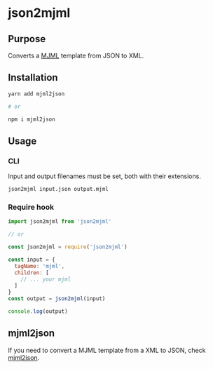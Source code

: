 # json2mjml

## Purpose

Converts a [MJML](https://github.com/mjmlio/mjml) template from JSON to XML.

## Installation

```bash
yarn add mjml2json

# or

npm i mjml2json
```

## Usage

### CLI

Input and output filenames must be set, both with their extensions.

```bash
json2mjml input.json output.mjml
```

### Require hook

```js
import json2mjml from 'json2mjml'

// or

const json2mjml = require('json2mjml')

const input = {
  tagName: 'mjml',
  children: [
    // ... your mjml
  ]
}
const output = json2mjml(input)

console.log(output)
```

## mjml2json

If you need to convert a MJML template from a XML to JSON, check [mjml2json](https://github.com/ngarnier/mjml2json).
